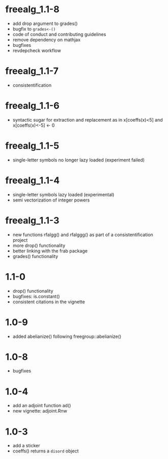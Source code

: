 # freealg_1.1-8

- add drop argument to grades()
- bugfix to `grades<-()`
- code of conduct and contributing guidelines
- remove dependency on mathjax
- bugfixes
- revdepcheck workflow

# freealg_1.1-7

- consistentification

# freealg_1.1-6

- syntactic sugar for extraction and replacement as in x[coeffs(x)<5]
  and x[coeffs(x)<-5] <- 0

# freealg_1.1-5

- single-letter symbols no longer lazy loaded (experiment failed)

# freealg_1.1-4
- single-letter symbols lazy loaded (experimental)
- semi vectorization of integer powers

# freealg_1.1-3

- new functions rfalgg() and rfalggg() as part of a consistentification project
- more drop() functionality
- better linking with the frab package
- grades() functionality


# 1.1-0

- drop() functionality
- bugfixes: is.constant()
- consistent citations in the vignette

# 1.0-9

- added abelianize() following freegroup::abelianize()

# 1.0-8

- bugfixes

# 1.0-4

- add an adjoint function ad()
- new vignette: adjoint.Rnw

# 1.0-3

- add a sticker
- coeffs() returns a `disord` object



